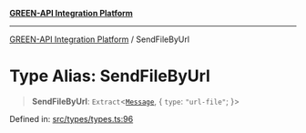 [**GREEN-API Integration Platform**](../README.md)

***

[GREEN-API Integration Platform](../globals.md) / SendFileByUrl

# Type Alias: SendFileByUrl

> **SendFileByUrl**: `Extract`\<[`Message`](Message.md), \{ `type`: `"url-file"`; \}\>

Defined in: [src/types/types.ts:96](https://github.com/green-api/greenapi-integration/blob/63683bb8d19b76d9e4ce6bd0a8121d8d2cf428af/src/types/types.ts#L96)

